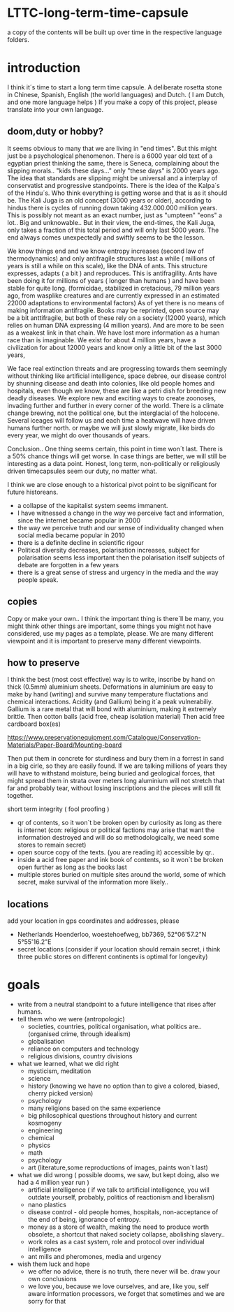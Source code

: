 # LTTC-long-term-time-capsule
a copy of the contents will be built up over time in the respective language folders.

# introduction
I think it´s time to start a long term time capsule.
A deliberate rosetta stone in Chinese, Spanish, English (the world languages) and Dutch. ( I am Dutch, and one more language helps )
If you make a copy of this project, please translate into your own language.

## doom,duty or hobby?
It seems obvious to many that we are living in "end times". But this might just be a psychological phenomenon.
There is a 6000 year old text of a egyptian priest thinking the same, there is Seneca, complaining
about the slipping morals.. "kids these days..." only "these days" is 2000 years ago. The idea that standards are slipping
might be universal and a interplay of conservatist and progressive standpoints. 
There is the idea of the Kalpa´s of the Hindu´s. 
Who think everything is getting worse and that is as it should be. 
The Kali Juga is an old concept (3000 years or older), according to hindus there is cycles of running down
taking 432.000.000 million years. This is possibly not meant as an exact number, just as "umpteen" "eons" a lot..
Big and unknowable.. But in their view, the end-times, the Kali Juga, only takes a fraction of this total period and will only last 5000 years.
The end always comes unexpectedly and swiftly seems to be the lesson.

We know things end and we know entropy increases (second law of thermodynamics) and only antifragile structures last
a while ( millions of years is still a while on this scale), 
like the DNA of ants. This structure expresses, adapts ( a bit ) and reproduces. This is antifragility.
Ants have been doing it for millions of years ( longer than humans ) and have been stable for quite long. (formicidae, stabilized in cretacious, 79 million years ago, from wasplike creatures and are currently expressed in an estimated 22000 adaptations to environmental factors)
As of yet there is no means of making information antifragile.
Books may be reprinted, open source may be a bit anttifragile, but both of these rely on a society (12000 years), 
which relies on human DNA expressing (4 million years). And are more to be seen as a weakest link in that chain.
We have lost more information as a human race than is imaginable. We exist for about 4 million years, have a civilization for about 12000 years
and know only a little bit of the last 3000 years,

We face real extinction threats and are progressing towards them seemingly without thinking
like artificial intelligence, space debree, our disease control by shunning disease and death into colonies, like old people homes
and hospitals, even though we know, these are like a petri dish for breeding new deadly diseases. We explore
new and exciting ways to create zoonoses, invading further and further in every corner of the world.
There is a climate change brewing, not the political one, but the interglacial of the holocene.
Several iceages will follow us and each time a heatwave will have driven humans further north. or maybe we
will just slowly migrate, like birds do every year, we might do over thousands of years.

Conclusion.. One thing seems certain, this point in time won´t last. There is a 50% chance things will get worse.
In case things are better, we will still be interesting as a data point.
Honest, long term, non-politically or religiously driven timecapsules seem our duty, no matter what.

I think we are close enough to a historical pivot point to be significant for future historeans.
- a collapse of the kapitalist system seems immanent. 
- I have witnessed a change in the way we perceive fact and information, since the internet became popular in 2000
- the way we perceive truth and our sense of individuality changed when social media became popular in 2010
- there is a definite decline in scientific rigour
- Political diversity decreases, polarisation increases, subject for polarisation seems less important then the polarisation itself subjects of debate are forgotten in a few years
- there is a great sense of stress and urgency in the media and the way people speak.

## copies
Copy or make your own.. I think the important thing is there´ll be many, you might think other things are important, some things you might not have considered, use my pages as a template, please. We are many different viewpoint and it is important to preserve many different viewpoints. 

## how to preserve
I think the best (most cost effective) way is to write, inscribe by hand on thick (0.5mm) aluminium sheets.
Deformations in aluminium are easy to make by hand (writing) and survive many temperature fluctations and chemical interactions. Acidity  (and Gallium) being it´a peak vulnerabiliy. Gallium is a rare metal that will bond with aluminium, making it extremely brittle.
Then cotton balls (acid free, cheap isolation material)
Then acid free cardboard box(es)

https://www.preservationequipment.com/Catalogue/Conservation-Materials/Paper-Board/Mounting-board

Then put them in concrete for sturdiness and 
bury them in a forrest in sand in a big cirle, so they are easily found. If we are talking millions of years
they will have to withstand moisture, being buried and geological forces, that might spread them in strata over meters long
aluminium will not stretch that far and probably tear, without losing inscriptions and the pieces will still fit together.

short term integrity ( fool proofing )
- qr of contents, so it won´t be broken open by curiosity as long as there is internet (con: religious or political factions may arise that
want the information destroyed and will do so methodologically, we need some stores to remain secret)
- open source copy of the texts. (you are reading it) accessible by qr..
- inside a acid free paper and ink book of contents, so it won´t be broken open further as long as the books last
- multiple stores buried on multiple sites around the world, some of which secret, make survival of the information more likely..

## locations
 add your location in gps coordinates and addresses, please
 - Netherlands Hoenderloo, woestehoefweg, bb7369, 52°06'57.2"N 5°55'16.2"E
 - secret locations (consider if your location should remain secret, i think three public stores on different continents is optimal for longevity)

# goals
- write from a neutral standpoint to a future intelligence that rises after humans.
- tell them who we were (antropologic)
   - societies, countries, political organisation, what politics are.. (organised crime, through idealism)
   - globalisation
   - reliance on computers and technology
   - religious divisions, country divisions
- what we learned, what we did right 
    - mysticism, meditation
    - science
    - history (knowing we have no option than to give a colored, biased, cherry picked version)
    - psychology
    - many religions based on the same experience
    - big philosophical questions throughout history and current kosmogeny
    - engineering
    - chemical
    - physics
    - math
    - psychology 
    - art (literature,some reproductions of images, paints won´t last)
- what we did wrong ( possible dooms, we saw, but kept doing, also we had a 4 million year run )
    - artificial intelligence ( if we talk to artificial intelligence, you will outdate yourself, probably, politics of reactionism and liberalism)
    - nano plastics
    - disease control - old people homes, hospitals, non-acceptance of the end of being, ignorance of entropy.
    - money as a store of wealth, making the need to produce worth obsolete, a shortcut that naked society collapse, abolishing slavery..
    - work roles as a cast system, role and protocol over individual intelligence
    - ant mills and pheromones, media and urgency
- wish them luck and hope
    - we offer no advice, there is no truth, there never will be. draw your own conclusions
    - we love you, because we love ourselves, and are, like you, self aware information processors, we forget that sometimes and we are sorry for that

